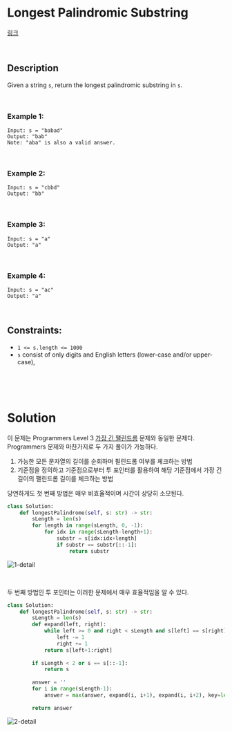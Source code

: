 # Longest Palindromic Substring

[링크](https://leetcode.com/problems/longest-palindromic-substring/)

<br>

## Description

Given a string `s`, return the longest palindromic substring in `s`.

<br>

### Example 1:

```
Input: s = "babad"
Output: "bab"
Note: "aba" is also a valid answer.
```

<br>

### Example 2:

```
Input: s = "cbbd"
Output: "bb"
```

<br>

### Example 3:

```
Input: s = "a"
Output: "a"
```

<br>

### Example 4:

```
Input: s = "ac"
Output: "a"
```

<br>

## Constraints:

- `1 <= s.length <= 1000`
- `s` consist of only digits and English letters (lower-case and/or upper-case),

<br>
<br>
<br>

# Solution

이 문제는 Programmers Level 3 [가장 긴 팰린드롬](https://github.com/HongJea-Park/coding_test_practice/blob/master/Programmers/level3/%EA%B0%80%EC%9E%A5_%EA%B8%B4_%ED%8C%B0%EB%A6%B0%EB%93%9C%EB%A1%AC.md) 문제와 동일한 문제다.
Programmers 문제와 마찬가지로 두 가지 풀이가 가능하다.

1. 가능한 모든 문자열의 길이를 순회하며 필린드롬 여부를 체크하는 방법
2. 기준점을 정의하고 기준점으로부터 투 포인터를 활용하여 해당 기준점에서 가장 긴 길이의 팰린드롬 길이를 체크하는 방법

당연하게도 첫 번째 방법은 매우 비효율적이며 시간이 상당히 소모된다.

```python
class Solution:
    def longestPalindrome(self, s: str) -> str:
        sLength = len(s)
        for length in range(sLength, 0, -1):
            for idx in range(sLength-length+1):
                substr = s[idx:idx+length]
                if substr == substr[::-1]:
                    return substr
```
![1-detail](https://i.imgur.com/PSSazLP.png)

<br>

두 번째 방법인 투 포인터는 이러한 문제에서 매우 효율적임을 알 수 있다.

```python
class Solution:
    def longestPalindrome(self, s: str) -> str:
        sLength = len(s)
        def expand(left, right):
            while left >= 0 and right < sLength and s[left] == s[right]:
                left -= 1
                right += 1
            return s[left+1:right]
        
        if sLength < 2 or s == s[::-1]:
            return s
        
        answer = ''
        for i in range(sLength-1):
            answer = max(answer, expand(i, i+1), expand(i, i+2), key=len)
        
        return answer
```
![2-detail](https://i.imgur.com/DHtPKGi.png)